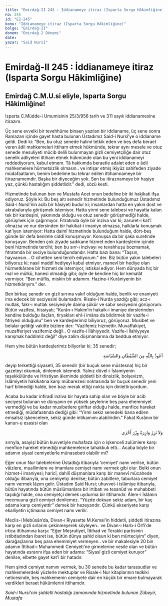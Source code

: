 ```yaml
---
title: "Emirdağ-II 245 : İddianameye itiraz (Isparta Sorgu Hâkimliğine)"
no: 245
id: "E2-245"
konu: "İddianameye itiraz (Isparta Sorgu Hâkimliğine)"
bolge: "Emirdağ-II"
donem: "Emirdağ 2 Dönemi"
date: 
yazar: "Said Nursî"
---
```


# Emirdağ-II 245 : İddianameye itiraz (Isparta Sorgu Hâkimliğine)

## Emirdağ C.M.U.si eliyle, Isparta Sorgu Hâkimliğine!

Isparta C.Müdde-i Umumisinin 25/3/956 tarih ve 311 sayılı iddianamesine itirazım.

Üç sene evvelki bir tevehhüme binaen yazılan bir iddianame, üç sene sonra Ramazan içinde gayet hasta bulunan Üstadımız Said-i Nursî'ye o iddianame geldi. Dedi ki: “Ben, bu otuz senede halimi tetkik eden ve beş defa beraet veren âdil mahkemeleri ittiham etmek hükmünde, tekrar aynı mesele ve otuz senede mesuliyeti mûcib delili bulunmayan gizli cemiyetçiliğe dair otuz senelik adliyeleri ittiham etmek hükmünde olan bu yeni iddianameyi reddediyorum, kabul etmem. Tâ hakkımda beraetle adalet eden o âdil mahkemelere hürmetsizlik olmasın.. ve intişar etmiş ikiyüz sahifeden ziyade müdafaatlarım, benim bedelime bu tekrar edilen ittihamnameye bir itiraznamemdir. Başka bir diyeceğim yok. Sen bu itiraznameye bir haşiye yaz, çünkü hastalığım şiddetlidir.” dedi, sözü kesti.

Hizmetinde bulunan ben ve Mustafa Acet onun bedeline bir iki hakikati ifşa ediyoruz. Şöyle ki: Bu beş altı senedir hizmetinde bulunduğumuz Üstadımız Said-i Nursî'nin acib bir hâsiyeti budur ki; insanlardan hatta en yakın dost ve akrabalarıyla görüşmek istemiyor. Hatta yirmi sene talebesi ve hayatta kalan tek bir kardeşini, yakınında olduğu ve otuz senedir görüşmediği halde, görüşmek için çağırmıyor. Fıtratında öyle bir inziva var ki; zaruret-i kat'î olmazsa ve nur dersinden bir hakikat-i imaniye olmazsa, halklarla konuşmak kat'iyen istemiyor: Hatta daimî hizmetinde bulunduğum halde, dört-beş günde bir defa benimle ciddî konuşmuyor. Konuşsa da bir şaka suretinde konuşuyor. Benden çok ziyade sadıkane hizmet eden kardeşlerim içinde beni hizmetinde tercihi; ben bu sırr-ı inzivayı ve tevahhuşu bozmamak, fıtratımda bir seciye bulunduğundandır. Hatta bazı bana: “Taşsın, hayvansın... O cihetten seni tercih ediyorum.” der. Biz bütün yakın talebeleri biliyoruz ki; nasıl maddî hediyeyi kabul etmiyor, manevî bir hediye olan hürmetkârane bir hizmeti de istemiyor, istiskal ediyor. Hem dünyada hiç bir mal ve mülkü, hanesi olmadığı gibi; öyle de kendine hiç bir kemalât vermiyor. “Ben müflis, miskin bir adamım. Hazine-i Kurâniyenin bir hizmetkârıyım.” der.

Ben birkaç senedir en gizli sırrına vakıf olduğum halde, benlik ve enaniyeti ima edecek bir seciyesini bulamadım. Risale-i Nurda yazdığı gibi; acz-ı mutlak, fakr-ı mutlak seciyesiyle daima şükür ve sabır seciyesini görüyorum. Bütün vazifesi, hissiyatı; “Kurân-ı Hakim’in hakaik-i imaniye derslerinden kendine bulduğu ilaçları, tiryakları ehl-i imâna da bildirmek bir vazife-i fıtriyesi olduğunu” ben ve kardeşlerimiz biliyoruz, görüyoruz. Musibet ve belalar geldiği vakitte bizlere der: “Vazifemiz hizmettir. Muvaffakiyet, muzafferiyet vazifemiz değil.. O vazife-i İlâhiyyedir. Vazife-i İlahiyyeye karışmak haddimiz değil” diye zalim düşmanlarına da beddua etmiyor.

Hem yine bütün kardeşlerimiz biliyorlar ki; 35 senedir;

<p class="arabic" dir="rtl" title="Meal: “Şeytandan ve siyasetten Allah’a sığınırım.”">اَعُوذُ بِاللّٰهِ مِنَ الشَّيْطَانِ وَالسِّيَاسَةِ</p>

deyip terkettiği siyaseti, 35 senedir (bir buçuk sene müstesna) hiç bir gazeteyi okumak, dinlemek istemedi. Yalnız düvel-i İslamiyenin teşekkülünde ve Hristiyan âleminde şiddetli bir dinsizlik, bolşevizm, İslâmiyetin hakikatına karşı mübarezesi noktasında bir buçuk senedir yeni harf bilmediği halde, ben bazı merak ettiği nokta için dinlettiriyordum.

Acaba bu kadar infiradî inziva bir hayata sahip olan ve böyle bir acib seciyesi bulunan ve dünyanın en yüksek şeylerine beş para ehemmiyet vermediği ve bu kadar musibetlere giriftar olduğu halde, menfice hareket etmediği, müdafaatında dediği gibi: “Yirmi sekiz senedeki bana edilen emsalsiz işkencelere, sekiz günde intikamımı alabilirdim." Fakat Kurânın bir kanun-u esasisi olan

<p class="arabic" dir="rtl" title="Meal: “Hiçbir günahkâr başka bir günahkârın yükünü yüklenmez.” [En’âm Sûresi, 6:164; İsrâ Sûresi, 17:15; Fâtır Sûresi, 35:18; Zümer Sûresi, 39:7]">وَلاَ تَزِرُ وَازِرَةٌ وِزْرَ اُخْرٰى</p>

sırrıyla, asayişi bütün kuvvetiyle muhafaza için o işkenceli zulümlere karşı menfice hareket etmediği mahkemelerce tahakkuk etti... Acaba böyle bir adamın siyasî cemiyetlerle münasebeti olabilir mi?

Eğer onun Nur talebelerine Üstadlığı itibarıyla ‘cemiyet’ namı verilse, bütün vâizlere, muallimlere ve imamlara cemiyet namı vermek gibi olur. Belki onun hizmet-i imaniyesi; haricî, dahilî düşmanlara karşı bir manevî mücahede olduğu itibarıyla, ona cemiyetçi denilse; bütün zabitlere, taburlara cemiyet namı vermek lâzım gelir. Üstadım Said Nursi; uhuvvet-i islâmiye itibarıyla, bütün hayatında bütün müslümanlara bir irtibatı ve tesanüd ve muhabbeti taşıdığı halde, ona cemiyetçi demek uydurma bir ittihamdır. Âlem-i İslâmın mecmuuna gizli cemiyet denilemez. “Yüzde doksan sekiz adam, bir kaç adama karşı cemiyettir” demek bir hezeyandır. Çünkü ekseriyete karşı ekalliyetin içtimaına cemiyet namı verilir.

Meclis-i Mebûsân’da, Divan-ı Riyasette M.Kemal'in hiddetli, şiddetli itirazına karşı en gizli sırlarını çekinmeyerek söyleyen.. ve Divan-ı Harb-i Örfi'de irtica ittihamına karşı: “Eğer Meşrutiyet, İttihad ve Terakki partisinin istibdadından ibaret ise, bütün dünya şahid olsun ki ben mürteciyim” diyen, darağaçlarına beş para ehemmiyet vermeyen.. ve bir makalesiyle 20 bin adamın İttihad-ı Muhammedi Cemiyeti'ne girmelerine vesile olan ve bütün hayatında esrarını ifşa eden bir adama: “Siyasî gizli cemiyet kuruyor” denilse, elbette gayet kat'î bir hatadır.

Hem şimdi cemiyet namını vermek, bu 30 senede bu kadar tarassudlar ve mahkemelerdeki yüzlerle mektuplar ve Risale-i Nur kitaplarının tedkiki neticesinde, beş mahkemenin cemiyete dair en küçük bir emare bulmayarak verdikleri beraet hükümlerini ittihamdır.

*Said-i Nursi'nin şiddetli hastalığı zamanında hizmetinde bulunan*
*Zübeyir, Mustafa*
